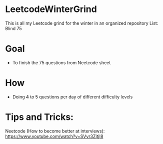 # LeetcodeWinterGrind
This is all my Leetcode grind for the winter in an organized repository
List: Blind 75

# Goal
- To finish the 75 questions from Neetcode sheet 

# How
- Doing 4 to 5 questions per day of different difficulty levels


# Tips and Tricks:
Neetcode (How to become better at interviews): https://www.youtube.com/watch?v=SVvr3ZjtjI8
